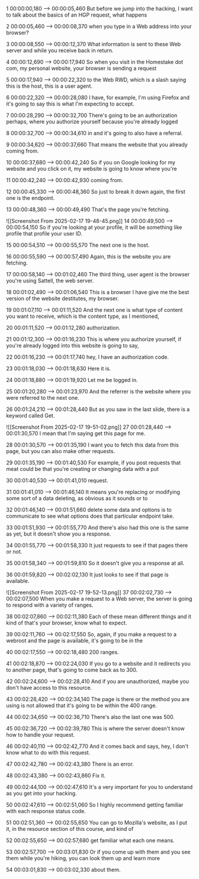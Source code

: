 1
00:00:00,180 --> 00:00:05,460
But before we jump into the hacking, I want to talk about the basics of an HGP request, what happens

2
00:00:05,460 --> 00:00:08,370
when you type in a Web address into your browser?

3
00:00:08,550 --> 00:00:12,370
What information is sent to these Web server and while you receive back in return.

4
00:00:12,690 --> 00:00:17,940
So when you visit in the Homestake dot com, my personal website, your browser is sending a request

5
00:00:17,940 --> 00:00:22,320
to the Web RWD, which is a slash saying this is the host, this is a user agent.

6
00:00:22,320 --> 00:00:28,080
I have, for example, I'm using Firefox and it's going to say this is what I'm expecting to accept.

7
00:00:28,290 --> 00:00:32,700
There's going to be an authorization perhaps, where you authorize yourself because you're already logged

8
00:00:32,700 --> 00:00:34,610
in and it's going to also have a referral.

9
00:00:34,620 --> 00:00:37,660
That means the website that you already coming from.

10
00:00:37,680 --> 00:00:42,240
So if you on Google looking for my website and you click on it, my website is going to know where you're

11
00:00:42,240 --> 00:00:42,930
coming from.

12
00:00:45,330 --> 00:00:48,360
So just to break it down again, the first one is the endpoint.

13
00:00:48,360 --> 00:00:49,490
That's the page you're fetching.

![[Screenshot From 2025-02-17 19-48-45.png]]
14
00:00:49,500 --> 00:00:54,150
So if you're looking at your profile, it will be something like profile that profile your user ID.

15
00:00:54,510 --> 00:00:55,570
The next one is the host.

16
00:00:55,590 --> 00:00:57,490
Again, this is the website you are fetching.

17
00:00:58,140 --> 00:01:02,460
The third thing, user agent is the browser you're using Sattell, the web server.

18
00:01:02,490 --> 00:01:06,540
This is a browser I have give me the best version of the website destitutes, my browser.

19
00:01:07,110 --> 00:01:11,520
And the next one is what type of content you want to receive, which is the content type, as I mentioned,

20
00:01:11,520 --> 00:01:12,280
authorization.

21
00:01:12,300 --> 00:01:16,230
This is where you authorize yourself, if you're already logged into this website is going to say,

22
00:01:16,230 --> 00:01:17,740
hey, I have an authorization code.

23
00:01:18,030 --> 00:01:18,630
Here it is.

24
00:01:18,880 --> 00:01:19,920
Let me be logged in.

25
00:01:20,280 --> 00:01:23,970
And the referrer is the website where you were referred to the next one.

26
00:01:24,210 --> 00:01:28,440
But as you saw in the last slide, there is a keyword called Get.

![[Screenshot From 2025-02-17 19-51-02.png]]
27
00:01:28,440 --> 00:01:30,570
I mean that I'm saying get this page for me.

28
00:01:30,570 --> 00:01:35,190
I want you to fetch this data from this page, but you can also make other requests.

29
00:01:35,190 --> 00:01:40,530
For example, if you post requests that meat could be that you're creating or changing data with a put

30
00:01:40,530 --> 00:01:41,010
request.

31
00:01:41,010 --> 00:01:46,140
It means you're replacing or modifying some sort of a data deleting, as obvious as it sounds or to

32
00:01:46,140 --> 00:01:51,660
delete some data and options is to communicate to see what options does that particular endpoint take.

33
00:01:51,930 --> 00:01:55,770
And there's also had this one is the same as yet, but it doesn't show you a response.

34
00:01:55,770 --> 00:01:58,330
It just requests to see if that pages there or not.

35
00:01:58,340 --> 00:01:59,810
So it doesn't give you a response at all.

36
00:01:59,820 --> 00:02:02,130
It just looks to see if that page is available.


![[Screenshot From 2025-02-17 19-52-13.png]]
37
00:02:02,730 --> 00:02:07,500
When you make a request to a Web server, the server is going to respond with a variety of ranges.

38
00:02:07,860 --> 00:02:11,380
Each of these mean different things and it kind of that's your browser, know what to expect.

39
00:02:11,760 --> 00:02:17,550
So, again, if you make a request to a webroot and the page is available, it's going to be in the

40
00:02:17,550 --> 00:02:18,480
200 ranges.

41
00:02:18,870 --> 00:02:24,030
If you go to a website and it redirects you to another page, that's going to come back as to 300.

42
00:02:24,600 --> 00:02:28,410
And if you are unauthorized, maybe you don't have access to this resource.

43
00:02:28,420 --> 00:02:34,140
The page is there or the method you are using is not allowed that it's going to be within the 400 range.

44
00:02:34,650 --> 00:02:36,710
There's also the last one was 500.

45
00:02:36,720 --> 00:02:39,780
This is where the server doesn't know how to handle your request.

46
00:02:40,110 --> 00:02:42,770
And it comes back and says, hey, I don't know what to do with this request.

47
00:02:42,780 --> 00:02:43,380
There is an error.

48
00:02:43,380 --> 00:02:43,860
Fix it.

49
00:02:44,100 --> 00:02:47,610
It's a very important for you to understand as you get into your hacking.

50
00:02:47,610 --> 00:02:51,060
So I highly recommend getting familiar with each response status code.

51
00:02:51,360 --> 00:02:55,650
You can go to Mozilla's website, as I put it, in the resource section of this course, and kind of

52
00:02:55,650 --> 00:02:57,680
get familiar what each one means.

53
00:02:57,700 --> 00:03:01,830
Or if you come up with them and you see them while you're hiking, you can look them up and learn more

54
00:03:01,830 --> 00:03:02,330
about them.